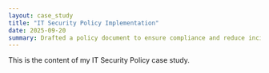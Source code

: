 ```yaml
---
layout: case_study
title: "IT Security Policy Implementation"
date: 2025-09-20
summary: Drafted a policy document to ensure compliance and reduce incidents.
---
```


This is the content of my IT Security Policy case study.